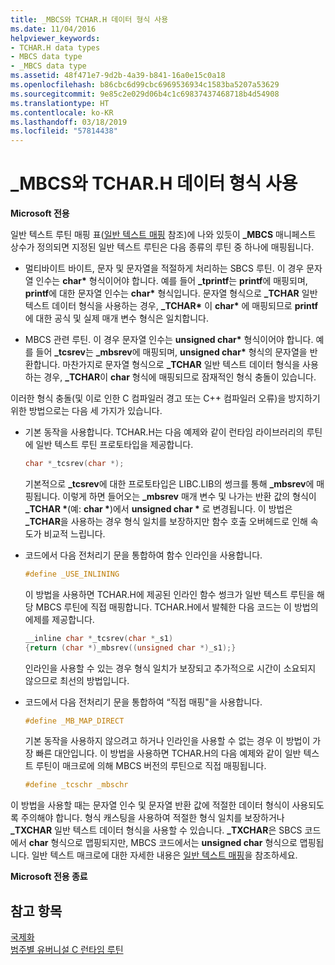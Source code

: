 ```yaml
---
title: _MBCS와 TCHAR.H 데이터 형식 사용
ms.date: 11/04/2016
helpviewer_keywords:
- TCHAR.H data types
- MBCS data type
- _MBCS data type
ms.assetid: 48f471e7-9d2b-4a39-b841-16a0e15c0a18
ms.openlocfilehash: b86cbc6d99cbc6969536934c1583ba5207a53629
ms.sourcegitcommit: 9e85c2e029d06b4c1c69837437468718b4d54908
ms.translationtype: HT
ms.contentlocale: ko-KR
ms.lasthandoff: 03/18/2019
ms.locfileid: "57814438"
---
```

# <a name="using-tcharh-data-types-with-mbcs"></a>_MBCS와 TCHAR.H 데이터 형식 사용

**Microsoft 전용**

일반 텍스트 루틴 매핑 표([일반 텍스트 매핑](../c-runtime-library/generic-text-mappings.md) 참조)에 나와 있듯이 **_MBCS** 매니페스트 상수가 정의되면 지정된 일반 텍스트 루틴은 다음 종류의 루틴 중 하나에 매핑됩니다.

- 멀티바이트 바이트, 문자 및 문자열을 적절하게 처리하는 SBCS 루틴. 이 경우 문자열 인수는 **char&#42;** 형식이어야 합니다. 예를 들어 **_tprintf**는 **printf**에 매핑되며, **printf**에 대한 문자열 인수는 **char&#42;** 형식입니다. 문자열 형식으로 **_TCHAR** 일반 텍스트 데이터 형식을 사용하는 경우, **_TCHAR&#42;** 이 **char&#42;** 에 매핑되므로 **printf**에 대한 공식 및 실제 매개 변수 형식은 일치합니다.

- MBCS 관련 루틴. 이 경우 문자열 인수는 __unsigned char&#42;__ 형식이어야 합니다. 예를 들어 **_tcsrev**는 **_mbsrev**에 매핑되며, __unsigned char&#42;__ 형식의 문자열을 반환합니다. 마찬가지로 문자열 형식으로 **_TCHAR** 일반 텍스트 데이터 형식을 사용하는 경우, **_TCHAR**이 **char** 형식에 매핑되므로 잠재적인 형식 충돌이 있습니다.

이러한 형식 충돌(및 이로 인한 C 컴파일러 경고 또는 C++ 컴파일러 오류)을 방지하기 위한 방법으로는 다음 세 가지가 있습니다.

- 기본 동작을 사용합니다. TCHAR.H는 다음 예제와 같이 런타임 라이브러리의 루틴에 일반 텍스트 루틴 프로토타입을 제공합니다.

   ```C
   char *_tcsrev(char *);
   ```

   기본적으로 **_tcsrev**에 대한 프로토타입은 LIBC.LIB의 썽크를 통해 **_mbsrev**에 매핑됩니다. 이렇게 하면 들어오는 **_mbsrev** 매개 변수 및 나가는 반환 값의 형식이 **_TCHAR &#42;**(예: **char &#42;**)에서 **unsigned char &#42;** 로 변경됩니다. 이 방법은 **_TCHAR**을 사용하는 경우 형식 일치를 보장하지만 함수 호출 오버헤드로 인해 속도가 비교적 느립니다.

- 코드에서 다음 전처리기 문을 통합하여 함수 인라인을 사용합니다.

   ```C
   #define _USE_INLINING
   ```

   이 방법을 사용하면 TCHAR.H에 제공된 인라인 함수 썽크가 일반 텍스트 루틴을 해당 MBCS 루틴에 직접 매핑합니다. TCHAR.H에서 발췌한 다음 코드는 이 방법의 에제를 제공합니다.

   ```C
   __inline char *_tcsrev(char *_s1)
   {return (char *)_mbsrev((unsigned char *)_s1);}
   ```

   인라인을 사용할 수 있는 경우 형식 일치가 보장되고 추가적으로 시간이 소요되지 않으므로 최선의 방법입니다.

- 코드에서 다음 전처리기 문을 통합하여 “직접 매핑"을 사용합니다.

   ```C
   #define _MB_MAP_DIRECT
   ```

   기본 동작을 사용하지 않으려고 하거나 인라인을 사용할 수 없는 경우 이 방법이 가장 빠른 대안입니다. 이 방법을 사용하면 TCHAR.H의 다음 예제와 같이 일반 텍스트 루틴이 매크로에 의해 MBCS 버전의 루틴으로 직접 매핑됩니다.

   ```C
   #define _tcschr _mbschr
   ```

이 방법을 사용할 때는 문자열 인수 및 문자열 반환 값에 적절한 데이터 형식이 사용되도록 주의해야 합니다. 형식 캐스팅을 사용하여 적절한 형식 일치를 보장하거나 **_TXCHAR** 일반 텍스트 데이터 형식을 사용할 수 있습니다. **_TXCHAR**은 SBCS 코드에서 **char** 형식으로 맵핑되지만, MBCS 코드에서는 **unsigned char** 형식으로 맵핑됩니다. 일반 텍스트 매크로에 대한 자세한 내용은 [일반 텍스트 매핑](../c-runtime-library/generic-text-mappings.md)을 참조하세요.

**Microsoft 전용 종료**

## <a name="see-also"></a>참고 항목

[국제화](../c-runtime-library/internationalization.md)<br/>
[범주별 유버니설 C 런타임 루틴](../c-runtime-library/run-time-routines-by-category.md)<br/>
